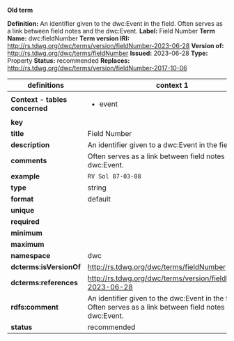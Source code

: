 **Old term**

**Definition:** An identifier given to the dwc:Event in the field. Often serves as a link between field notes and the dwc:Event.
**Label:** Field Number
**Term Name:** dwc:fieldNumber
**Term version IRI:** http://rs.tdwg.org/dwc/terms/version/fieldNumber-2023-06-28
**Version of:** http://rs.tdwg.org/dwc/terms/fieldNumber
**Issued:** 2023-06-28
**Type:** Property
**Status:** recommended
**Replaces:** http://rs.tdwg.org/dwc/terms/version/fieldNumber-2017-10-06


| definitions | context 1 |
|-|-|
| **Context - tables concerned** | <ul><li>event</li></ul> |
| **key** |  |
| **title** | Field Number |
| **description** | An identifier given to a dwc:Event in the field. |
| **comments** | Often serves as a link between field notes and a dwc:Event. |
| **example** | `RV Sol 87-03-08` |
| **type** | string |
| **format** | default |
| **unique** |  |
| **required** |  |
| **minimum** |  |
| **maximum** |  |
| **namespace** | dwc |
| **dcterms:isVersionOf** | http://rs.tdwg.org/dwc/terms/fieldNumber |
| **dcterms:references** | http://rs.tdwg.org/dwc/terms/version/fieldNumber-2023-06-28 |
| **rdfs:comment** | An identifier given to the dwc:Event in the field. Often serves as a link between field notes and the dwc:Event. |
| **status** | recommended |
